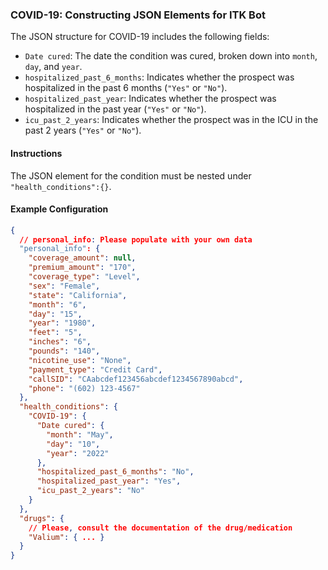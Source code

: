 ### COVID-19: Constructing JSON Elements for ITK Bot

The JSON structure for COVID-19 includes the following fields:

- `Date cured`: The date the condition was cured, broken down into `month`, `day`, and `year`.
- `hospitalized_past_6_months`: Indicates whether the prospect was hospitalized in the past 6 months (`"Yes"` or `"No"`).
- `hospitalized_past_year`: Indicates whether the prospect was hospitalized in the past year (`"Yes"` or `"No"`).
- `icu_past_2_years`: Indicates whether the prospect was in the ICU in the past 2 years (`"Yes"` or `"No"`).

#### Instructions

The JSON element for the condition must be nested under `"health_conditions":{}`.

#### Example Configuration

```json
{
  // personal_info: Please populate with your own data
  "personal_info": {
    "coverage_amount": null,
    "premium_amount": "170",
    "coverage_type": "Level",
    "sex": "Female",
    "state": "California",
    "month": "6",
    "day": "15",
    "year": "1980",
    "feet": "5",
    "inches": "6",
    "pounds": "140",
    "nicotine_use": "None",
    "payment_type": "Credit Card",
    "callSID": "CAabcdef123456abcdef1234567890abcd",
    "phone": "(602) 123-4567"
  },
  "health_conditions": {
    "COVID-19": {
      "Date cured": {
        "month": "May",
        "day": "10",
        "year": "2022"
      },
      "hospitalized_past_6_months": "No",
      "hospitalized_past_year": "Yes",
      "icu_past_2_years": "No"
    }
  },
  "drugs": {
    // Please, consult the documentation of the drug/medication
    "Valium": { ... }
  }
}
```
